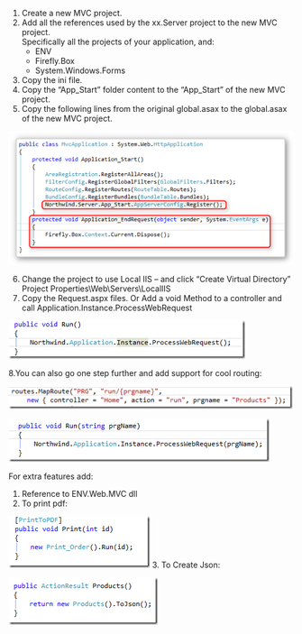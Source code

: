 ﻿

1. Create a new MVC project.
2. Add all the references used by the xx.Server project to the new MVC project.  
Specifically all the projects of your application, and:
    * ENV
    * Firefly.Box
    * System.Windows.Forms
3. Copy the ini file.
4. Copy the “App_Start” folder content to the “App_Start” of the new MVC project.
5. Copy the following lines from the original global.asax to the global.asax of the new MVC project. 

![](mvc_application.png)

6. Change the project to use Local IIS – and click “Create Virtual Directory”  
Project Properties\Web\Servers\LocalIIS
7. Copy the Request.aspx files.  Or Add a void Method to a controller and call Application.Instance.ProcessWebRequest

![](add_void_method_mvc.png)

8.You can also go one step further and add support for cool routing:

![](route_mvc.png)

![](run_parameter_mvc.png)

For extra features add:

1. Reference to ENV.Web.MVC dll
2. To print pdf:

![](print_to_pdf_mvc.png)
3. To Create Json:

![](create_json_mvc.png)
